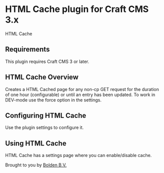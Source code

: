 # HTML Cache plugin for Craft CMS 3.x

HTML Cache

## Requirements

This plugin requires Craft CMS 3 or later.

## HTML Cache Overview

Creates a HTML Cached page for any non-cp GET request for the duration of one hour (configurable) or until an entry has been updated. 
To work in DEV-mode use the force option in the settings.


## Configuring HTML Cache

Use the plugin settings to configure it.

## Using HTML Cache

HTML Cache has a settings page where you can enable/disable cache.

Brought to you by [Bolden B.V.](http://www.bolden.nl)

